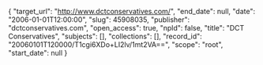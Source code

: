 {
  "target_url": "http://www.dctconservatives.com/", 
  "end_date": null, 
  "date": "2006-01-01T12:00:00", 
  "slug": 45908035, 
  "publisher": "dctconservatives.com", 
  "open_access": true, 
  "npld": false, 
  "title": "DCT Conservatives", 
  "subjects": [], 
  "collections": [], 
  "record_id": "20060101T120000/T1cgi6XDo+LI2lv/1mt2VA==", 
  "scope": "root", 
  "start_date": null
}

